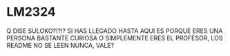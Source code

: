 # LM2324
Q DISE SULOKO?!?!?
SI HAS LLEGADO HASTA AQUI ES PORQUE ERES UNA PERSONA BASTANTE CURIOSA O SIMPLEMENTE ERES EL PROFESOR, LOS README NO SE LEEN NUNCA, VALE?